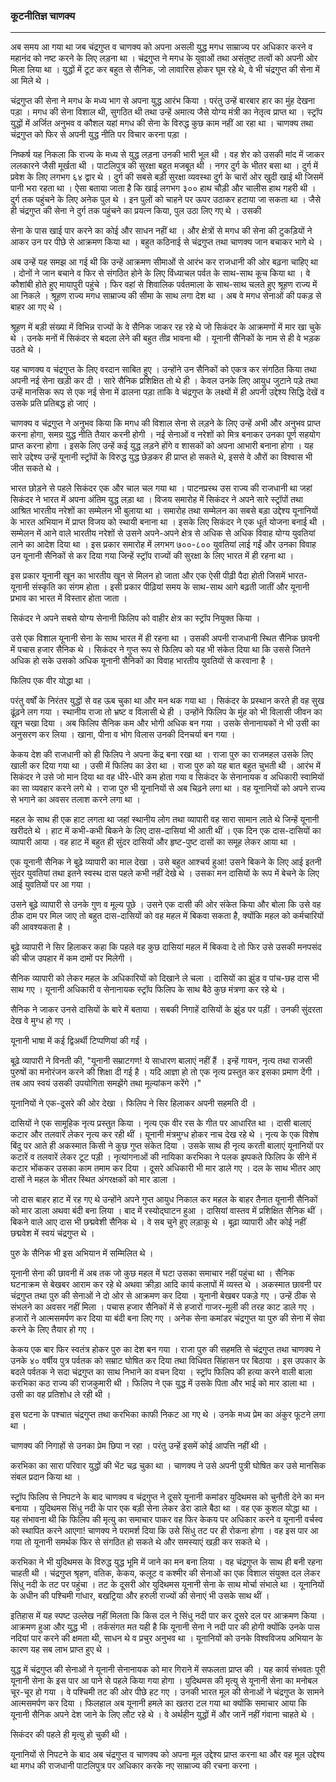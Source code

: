 ### कूटनीतिज्ञ चाणक्य

---

अब समय आ गया था जब चंद्रगुप्त व चाणक्य को अपना असली युद्ध मगध साम्राज्य पर अधिकार करने व महानंद को नष्ट करने के लिए लड़ना था । चंद्रगुप्त ने मगध के युवाओं तथा असंतुष्ट तत्वों को अपनी ओर मिला लिया था । युद्धों में टूट कर बहुत से सैनिक, जो लावारिस होकर घूम रहे थे, वे भी चंद्रगुप्त की सेना में आ मिले थे ।

चंद्रगुप्त की सेना ने मगध के मध्य भाग से अपना युद्ध आरंभ किया । परंतु उन्हें बारबार हार का मुंह देखना पड़ा । मगध की सेना विशाल थी, सुगठित थी तथा उन्हें अमात्य जैसे योग्य मंत्री का नेतृत्व प्राप्त था । स्ट्रॉप युद्धों में अर्जित अनुभव व कौशल यहां मगध की सेना के विरुद्ध कुछ काम नहीं आ रहा था । चाणक्य तथा चंद्रगुप्त को फिर से अपनी युद्ध नीति पर विचार करना पड़ा ।

निष्कर्ष यह निकला कि राज्य के मध्य से युद्ध लड़ना उनकी भारी भूल थी । वह शेर को उसकी मांद में जाकर ललकारने जैसी मूर्खता थी । पाटलिपुत्र की सुरक्षा बहुत मजबूत थी । नगर दुर्ग के भीतर बसा था । दुर्ग में प्रवेश के लिए लगभग ६४ द्वार थे । दुर्ग की सबसे बड़ी सुरक्षा व्यवस्था दुर्ग के चारों ओर खुदी खाई थी जिसमें पानी भरा रहता था । ऐसा बताया जाता है कि खाई लगभग ३०० हाथ चौड़ी और चालीस हाथ गहरी थी । दुर्ग तक पहुंचने के लिए अनेक पुल थे । इन पुलों को चाहने पर ऊपर उठाकर हटाया जा सकता था । जैसे ही चंद्रगुप्त की सेना ने दुर्ग तक पहुंचने का प्रयत्न किया, पुल उठा लिए गए थे । उसकी

सेना के पास खाई पार करने का कोई और साधन नहीं था । और क्षेत्रों से मगध की सेना की टुकड़ियों ने आकर उन पर पीछे से आक्रमण किया था । बहुत कठिनाई से चंद्रगुप्त तथा चाणक्य जान बचाकर भागे थे ।

अब उन्हें यह समझ आ गई थी कि उन्हें आक्रमण सीमाओं से आरंभ कर राजधानी की ओर बढ़ना चाहिए था । दोनों ने जान बचाने व फिर से संगठित होने के लिए विंध्याचल पर्वत के साथ-साथ कूच किया था । वे कौशांबी होते हुए मायापुरी पहुंचे । फिर वहां से शिवालिक पर्वतमाला के साथ-साथ चलते हुए श्रूहण राज्य में आ निकले । श्रूहण राज्य मगध साम्राज्य की सीमा के साथ लगा देश था । अब वे मगध सेनाओं की पकड़ से बाहर आ गए थे ।

श्रूहण में बड़ी संख्या में विभिन्न राज्यों के वे सैनिक जाकर रह रहे थे जो सिकंदर के आक्रमणों में मार खा चुके थे । उनके मनों में सिकंदर से बदला लेने की बहुत तीव्र भावना थी । यूनानी सैनिकों के नाम से ही वे भड़क उठते थे ।

यह चाणक्य व चंद्रगुप्त के लिए वरदान साबित हुए । उन्होंने उन सैनिकों को एकत्र कर संगठित किया तथा अपनी नई सेना खड़ी कर दी । सारे सैनिक प्रशिक्षित तो थे ही । केवल उनके लिए आयुध जुटाने पड़े तथा उन्हें मानसिक रूप से एक नई सेना में ढालना पड़ा ताकि वे चंद्रगुप्त के लक्ष्यों में ही अपनी उद्देश्य सिद्धि देखें व उसके प्रति प्रतिबद्ध हो जाएं ।

चाणक्य व चंद्रगुप्त ने अनुभव किया कि मगध की विशाल सेना से लड़ने के लिए उन्हें अभी और अनुभव प्राप्त करना होगा, समग्र युद्ध नीति तैयार करनी होगी । नई सेनाओं व नरेशों को मित्र बनाकर उनका पूर्ण सहयोग प्राप्त करना होगा । इसके लिए उन्हें कई युद्ध लड़ने होंगे व शासकों को अपना आभारी बनाना होगा । यह सारे उद्देश्य उन्हें यूनानी स्ट्रॉपों के विरुद्ध युद्ध छेड़कर ही प्राप्त हो सकते थे, इससे वे औरों का विश्वास भी जीत सकते थे ।

भारत छोड़ने से पहले सिकंदर एक और चाल चल गया था । पाटनप्रस्थ उस राज्य की राजधानी था जहां सिकंदर ने भारत में अपना अंतिम युद्ध लड़ा था । विजय समारोह में सिकंदर ने अपने सारे स्ट्रॉपों तथा आश्रित भारतीय नरेशों का सम्मेलन भी बुलाया था । समारोह तथा सम्मेलन का सबसे बड़ा उद्देश्य यूनानियों के भारत अभियान में प्राप्त विजय को स्थायी बनाना था । इसके लिए सिकंदर ने एक धूर्त योजना बनाई थी । सम्मेलन में आने वाले भारतीय नरेशों से उसने अपने-अपने क्षेत्र से अधिक से अधिक विवाह योग्य युवतियां लाने का आदेश दिया था । इस प्रकार समारोह में लगभग ७००-८०० युवतियां लाई गईं और उनका विवाह उन यूनानी सैनिकों से कर दिया गया जिन्हें स्ट्रॉप राज्यों की सुरक्षा के लिए भारत में ही रहना था ।

इस प्रकार यूनानी खून का भारतीय खून से मिलन हो जाता और एक ऐसी पीढ़ी पैदा होती जिसमें भारत-यूनानी संस्कृति का संगम होता । इसी प्रकार पीढ़ियां समय के साथ-साथ आगे बढ़ती जातीं और यूनानी प्रभाव का भारत में विस्तार होता जाता ।

सिकंदर ने अपने सबसे योग्य सेनानी फिलिप को वाहीर क्षेत्र का स्ट्रॉप नियुक्त किया ।

उसे एक विशाल यूनानी सेना के साथ भारत में ही रहना था । उसकी अपनी राजधानी स्थित सैनिक छावनी में पचास हजार सैनिक थे । सिकंदर ने गुप्त रूप से फिलिप को यह भी संकेत दिया था कि उससे जितने अधिक हो सके उसको अधिक यूनानी सैनिकों का विवाह भारतीय युवतियों से करवाना है ।

फिलिप एक वीर योद्धा था ।

परंतु वर्षों के निरंतर युद्धों से वह ऊब चुका था और मन थक गया था । सिकंदर के प्रस्थान करते ही वह सुख ढूंढ़ने लग गया । स्थानीय राजा तो भ्रष्ट व विलासी थे ही । उन्होंने फिलिप के मुंह को भी विलासी जीवन का खून चखा दिया । अब फिलिप सैनिक कम और भोगी अधिक बन गया । उसके सेनानायकों ने भी उसी का अनुसरण कर लिया । खाना, पीना व भोग विलास उनकी दिनचर्या बन गया ।

केकय देश की राजधानी को ही फिलिप ने अपना केंद्र बना रखा था । राजा पुरु का राजमहल उसके लिए खाली कर दिया गया था । उसी में फिलिप का डेरा था । राजा पुरु को यह बात बहुत चुभती थी । आरंभ में सिकंदर ने उसे जो मान दिया था वह धीरे-धीरे कम होता गया व सिकंदर के सेनानायक व अधिकारी स्वामियों का सा व्यवहार करने लगे थे । राजा पुरु भी यूनानियों से अब चिढ़ने लगा था । वह यूनानियों को अपने राज्य से भगाने का अवसर तलाश करने लगा था ।

महल के साथ ही एक हाट लगता था जहां स्थानीय लोग तथा व्यापारी वह सारा सामान लाते थे जिन्हें यूनानी खरीदते थे । हाट में कभी-कभी बिकने के लिए दास-दासियां भी आती थीं । एक दिन एक दास-दासियों का व्यापारी आया । वह हाट में बहुत ही सुंदर दासियों और हृष्ट-पुष्ट दासों का समूह लेकर आया था ।

एक यूनानी सैनिक ने बूढ़े व्यापारी का माल देखा । उसे बहुत आश्चर्य हुआ! उसने बिकने के लिए आई इतनी सुंदर युवतियां तथा इतने स्वस्थ दास पहले कभी नहीं देखे थे । उसका मन दासियों के रूप में बेचने के लिए आई युवतियों पर आ गया ।

उसने बूढ़े व्यापारी से उनके गुण व मूल्य पूछे । उसने एक दासी की ओर संकेत किया और बोला कि उसे वह ठीक दाम पर मिल जाए तो बहुत दास-दासियों को वह महल में बिकवा सकता है, क्योंकि महल को कर्मचारियों की आवश्यकता है ।

बूढ़े व्यापारी ने सिर हिलाकर कहा कि पहले वह कुछ दासियां महल में बिकवा दे तो फिर उसे उसकी मनपसंद की चीज उपहार में कम दामों पर मिलेगी ।

सैनिक व्यापारी को लेकर महल के अधिकारियों को दिखाने ले चला । दासियों का झुंड व पांच-छह दास भी साथ गए । यूनानी अधिकारी व सेनानायक स्ट्रॉप फिलिप के साथ बैठे कुछ मंत्रणा कर रहे थे ।

सैनिक ने जाकर उनसे दासियों के बारे में बताया । सबकी निगाहें दासियों के झुंड पर पड़ीं । उनकी सुंदरता देख वे मुग्ध हो गए ।

यूनानी भाषा में कई द्विअर्थी टिप्पणियां की गईं ।

बूढ़े व्यापारी ने विनती की, "यूनानी सम्राटगण! ये साधारण बालाएं नहीं हैं । इन्हें गायन, नृत्य तथा राजसी पुरुषों का मनोरंजन करने की शिक्षा दी गई है । यदि आज्ञा हो तो एक नृत्य प्रस्तुत कर इसका प्रमाण देंगी । तब आप स्वयं उसकी उपयोगिता समझेंगे तथा मूल्यांकन करेंगे ।"

यूनानियों ने एक-दूसरे की ओर देखा । फिलिप ने सिर हिलाकर अपनी सहमति दी ।

दासियों ने एक सामूहिक नृत्य प्रस्तुत किया । नृत्य एक वीर रस के गीत पर आधारित था । दासी बालाएं कटार और तलवारें लेकर नृत्य कर रही थीं । यूनानी मंत्रमुग्ध होकर नाच देख रहे थे । नृत्य के एक विशेष बिंदु पर आते ही अकस्मात किसी ने कुछ गुप्त संकेत दिया । उसके साथ ही नृत्य करती बालाएं यूनानियों पर कटारें व तलवारें लेकर टूट पड़ी । नृत्यांगनाओं की नायिका करभिका ने पलक झपकते फिलिप के सीने में कटार भोंककर उसका काम तमाम कर दिया । दूसरे अधिकारी भी मार डाले गए । दल के साथ भीतर आए दासों ने महल के भीतर स्थित अंगरक्षकों को मार डाला ।

जो दास बाहर हाट में रह गए थे उन्होंने अपने गुप्त आयुध निकाल कर महल के बाहर तैनात यूनानी सैनिकों को मार डाला अथवा बंदी बना लिया । बाद में रस्योद्घाटन हुआ । दासियां वास्तव में प्रशिक्षित सैनिक थीं । बिकने वाले आए दास भी छद्मवेशी सैनिक थे । वे सब चुने हुए लड़ाकू थे । बूढ़ा व्यापारी और कोई नहीं छद्मवेश में स्वयं चंद्रगुप्त थे ।

पुरु के सैनिक भी इस अभियान में सम्मिलित थे ।

यूनानी सेना की छावनी में अब तक जो कुछ महल में घटा उसका समाचार नहीं पहुंचा था । सैनिक घटनाक्रम से बेखबर आराम कर रहे थे अथवा क्रीड़ा आदि कार्य कलापों में व्यस्त थे । अकस्मात छावनी पर चंद्रगुप्त तथा पुरु की सेनाओं ने दो ओर से आक्रमण कर दिया । यूनानी बेखबर पकड़े गए । उन्हें ठीक से संभलने का अवसर नहीं मिला । पचास हजार सैनिकों में से हजारों गाजर-मूली की तरह काट डाले गए । हजारों ने आत्मसमर्पण कर दिया या बंदी बना लिए गए । अनेक सेना कमांडर चंद्रगुप्त या पुरु की सेना में सेवा करने के लिए तैयार हो गए ।

केकय एक बार फिर स्वतंत्र होकर पुरु का देश बन गया । राजा पुरु की सहमति से चंद्रगुप्त तथा चाणक्य ने उनके ४० वर्षीय पुत्र पर्वतक को सम्राट घोषित कर दिया तथा विधिवत सिंहासन पर बिठाया । इस उपकार के बदले पर्वतक ने सदा चंद्रगुप्त का साथ निभाने का वचन दिया । स्ट्रॉप फिलिप की हत्या करने वाली बाला करभिका कठ राज्य की राजकुमारी थी । फिलिप ने एक युद्ध में उसके पिता और भाई को मार डाला था । उसी का वह प्रतिशोध ले रही थी ।

इस घटना के पश्चात चंद्रगुप्त तथा करभिका काफी निकट आ गए थे । उनके मध्य प्रेम का अंकुर फूटने लगा था ।

चाणक्य की निगाहों से उनका प्रेम छिपा न रहा । परंतु उन्हें इसमें कोई आपत्ति नहीं थी ।

करभिका का सारा परिवार युद्धों की भेंट चढ़ चुका था । चाणक्य ने उसे अपनी पुत्री घोषित कर उसे मानसिक संबल प्रदान किया था ।

स्ट्रॉप फिलिप से निपटने के बाद चाणक्य व चंद्रगुप्त ने दूसरे यूनानी कमांडर युदिथमस को चुनौती देने का मन बनाया । युदिथमस सिंधु नदी के पार एक बड़ी सेना लेकर डेरा डाले बैठा था । वह एक कुशल योद्धा था । यह संभावना थी कि फिलिप की मृत्यु का समाचार पाकर वह फिर केकय पर अधिकार करने व यूनानी वर्चस्व को स्थापित करने आएगा! चाणक्य ने परामर्श दिया कि उसे सिंधु तट पर ही रोकना होगा । वह इस पार आ गया तो यूनानी समर्थक फिर से संगठित हो सकते थे और समस्याएं खड़ी कर सकते थे ।

करभिका ने भी युदिथमस के विरुद्ध युद्ध भूमि में जाने का मन बना लिया । वह चंद्रगुप्त के साथ ही बनी रहना चाहती थी । चंद्रगुप्त श्रृहण, वतिक, केकय, कलूट व कश्मीर की सेनाओं का एक विशाल संयुक्त दल लेकर सिंधु नदी के तट पर पहुंचा । तट के दूसरी ओर युदिथमस यूनानी सेना के साथ मोर्चा संभाले था । यूनानियों के अधीन की पश्चिमी गांधार, बखट्रिया और हरुली राज्यों की सेनाएं भी उसके साथ थीं ।

इतिहास में यह स्पष्ट उल्लेख नहीं मिलता कि किस दल ने सिंधु नदी पार कर दूसरे दल पर आक्रमण किया । आक्रमण हुआ और युद्ध भी । तर्कसंगत मत यही है कि यूनानी सेना ने नदी पार की होगी क्योंकि उनके पास नदियां पार करने की क्षमता थी, साधन थे व प्रचुर अनुभव था । यूनानियों को उनके विश्वविजय अभियान के कारण यह सब लाभ प्राप्त हुए थे ।

युद्ध में चंद्रगुप्त की सेनाओं ने यूनानी सेनानायक को मार गिराने में सफलता प्राप्त की । यह कार्य संभवतः पूरी यूनानी सेना के इस पार आ पाने से पहले किया गया होगा । युदिथमस की मृत्यु से यूनानी सेना का मनोबल चूर-चूर हो गया । वे पश्चिमी तट की ओर पीछे हट गए । उनकी भारत मूल की सेनाओं ने चंद्रगुप्त के सामने आत्मसमर्पण कर दिया । फिलहाल अब यूनानी हमले का खतरा टल गया था क्योंकि समाचार आया कि यूनानी सैनिक अपने देश जाने के लिए लौट रहे थे । वे अर्थहीन युद्धों में और जानें नहीं गंवाना चाहते थे ।

सिकंदर की पहले ही मृत्यु हो चुकी थी ।

यूनानियों से निपटने के बाद अब चंद्रगुप्त व चाणक्य को अपना मूल उद्देश्य प्राप्त करना था और वह मूल उद्देश्य था मगध की राजधानी पाटलिपुत्र पर अधिकार करके नए साम्राज्य की रचना करना ।